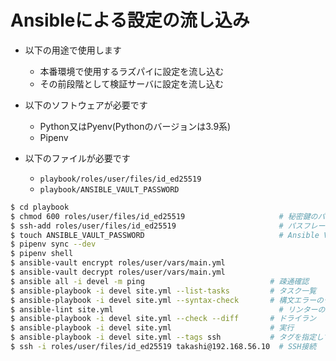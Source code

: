 # Ansibleによる設定の流し込み

- 以下の用途で使用します
    - 本番環境で使用するラズパイに設定を流し込む
    - その前段階として検証サーバに設定を流し込む

- 以下のソフトウェアが必要です
    - Python又はPyenv(Pythonのバージョンは3.9系)
    - Pipenv

- 以下のファイルが必要です
    - `playbook/roles/user/files/id_ed25519`
    - `playbook/ANSIBLE_VAULT_PASSWORD`

```bash
$ cd playbook
$ chmod 600 roles/user/files/id_ed25519                     # 秘密鍵のパーミッションを変更しないとSSH接続できないため
$ ssh-add roles/user/files/id_ed25519                       # パスフレーズの入力を省略させるための設定(オプション)
$ touch ANSIBLE_VAULT_PASSWORD                              # Ansible Vaultのパスワードを設定する
$ pipenv sync --dev
$ pipenv shell
$ ansible-vault encrypt roles/user/vars/main.yml
$ ansible-vault decrypt roles/user/vars/main.yml
$ ansible all -i devel -m ping                            # 疎通確認
$ ansible-playbook -i devel site.yml --list-tasks         # タスク一覧
$ ansible-playbook -i devel site.yml --syntax-check       # 構文エラーのチェック
$ ansible-lint site.yml                                     # リンターの実行
$ ansible-playbook -i devel site.yml --check --diff       # ドライラン
$ ansible-playbook -i devel site.yml                      # 実行
$ ansible-playbook -i devel site.yml --tags ssh           # タグを指定して実行
$ ssh -i roles/user/files/id_ed25519 takashi@192.168.56.10  # SSH接続
```
